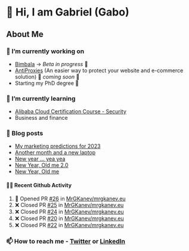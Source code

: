 

<!--
**mrgkanev/mrgkanev** is a ✨ _special_ ✨ repository because its `README.md` (this file) appears on your GitHub profile.

Here are some ideas to get you started:

-  ...
- 🌱 I’m currently learning ...
- 👯 I’m looking to collaborate on ...
- 🤔 I’m looking for help with ...
- 💬 Ask me about ...
- 📫 How to reach me: ...
- 😄 Pronouns: ...
- ⚡ Fun fact: ...
-->

# 👋 Hi, I am Gabriel (Gabo)

## About Me

### 🔭 I’m currently working on
- [Bimbala](https://bimbala.com/) -> *Beta in progress* 🚀
- [AntiProxies](https://antiproxies.com/) (An easier way to protect your website and e-commerce solution) 🚀 *coming soon* 🚀
- Starting my PhD degree 🤔 

### 🌱 I’m currently learning
- [Alibaba Cloud Certification Course - Security](https://edu.alibabacloud.com/course/126)
- Business and finance

### 📖 Blog posts
<!-- BLOG-POST-LIST:START -->
- [My marketing predictions for 2023](https://mrgkanev.eu/blog/my-marketing-predictions-for-2023/)
- [Another month and a new laptop](https://mrgkanev.eu/blog/another-month-and-a-new-laptop/)
- [New year … yea yea](https://mrgkanev.eu/blog/new-year-yea-yea/)
- [New Year, Old me 2.0](https://mrgkanev.eu/blog/new-year-old-me-2-0/)
- [New Year, Old me](https://mrgkanev.eu/blog/new-year-old-me/)
<!-- BLOG-POST-LIST:END -->

#### 🧑‍💻 Recent Github Activity

<!--START_SECTION:activity-->
1. 💪 Opened PR [#26](https://github.com/MrGKanev/mrgkanev.eu/pull/26) in [MrGKanev/mrgkanev.eu](https://github.com/MrGKanev/mrgkanev.eu)
2. ❌ Closed PR [#25](https://github.com/MrGKanev/mrgkanev.eu/pull/25) in [MrGKanev/mrgkanev.eu](https://github.com/MrGKanev/mrgkanev.eu)
3. ❌ Closed PR [#24](https://github.com/MrGKanev/mrgkanev.eu/pull/24) in [MrGKanev/mrgkanev.eu](https://github.com/MrGKanev/mrgkanev.eu)
4. ❌ Closed PR [#20](https://github.com/MrGKanev/mrgkanev.eu/pull/20) in [MrGKanev/mrgkanev.eu](https://github.com/MrGKanev/mrgkanev.eu)
5. ❌ Closed PR [#22](https://github.com/MrGKanev/mrgkanev.eu/pull/22) in [MrGKanev/mrgkanev.eu](https://github.com/MrGKanev/mrgkanev.eu)
<!--END_SECTION:activity-->


### 📫 How to reach me - [Twitter](https://twitter.com/mrgkanev) or [LinkedIn](https://www.linkedin.com/in/mrgkanev) 
